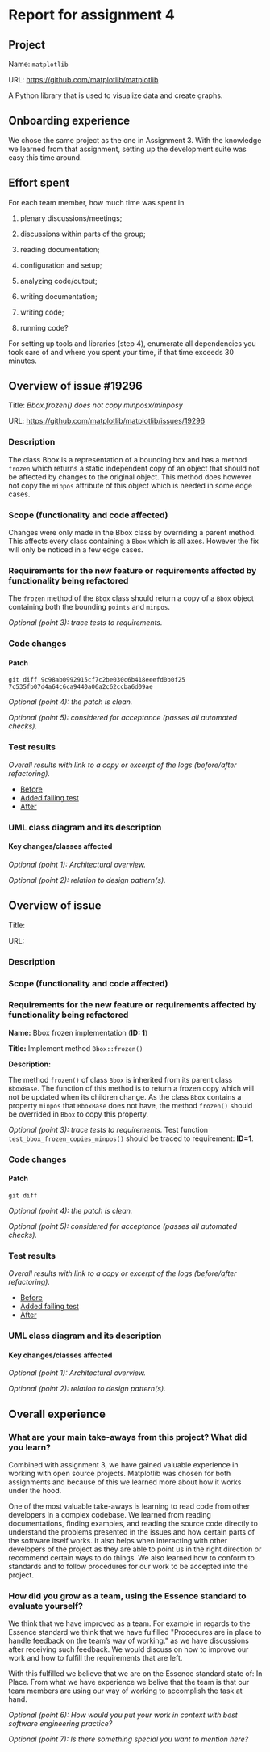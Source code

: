 # Report for assignment 4

## Project

Name: `matplotlib`

URL: https://github.com/matplotlib/matplotlib

A Python library that is used to visualize data and create graphs.

## Onboarding experience
We chose the same project as the one in Assignment 3. With the knowledge we learned from that assignment, setting up the development suite was easy this time around.

## Effort spent

For each team member, how much time was spent in

1. plenary discussions/meetings;

2. discussions within parts of the group;

3. reading documentation;

4. configuration and setup;

5. analyzing code/output;

6. writing documentation;

7. writing code;

8. running code?

For setting up tools and libraries (step 4), enumerate all dependencies
you took care of and where you spent your time, if that time exceeds
30 minutes.

## Overview of issue #19296

Title: *Bbox.frozen() does not copy minposx/minposy*

URL: https://github.com/matplotlib/matplotlib/issues/19296

### Description
The class Bbox is a representation of a bounding box and has a method `frozen` which returns a static independent copy of an object that should not be affected by changes to the original object. This method does however not copy the `minpos` attribute of this object which is needed in some edge cases.

### Scope (functionality and code affected)
Changes were only made in the Bbox class by overriding a parent method. This affects every class containing a `Bbox` which is all axes. However the fix will only be noticed in a few edge cases.

### Requirements for the new feature or requirements affected by functionality being refactored
The `frozen` method of the `Bbox` class should return a copy of a `Bbox` object containing both the bounding `points` and `minpos`.

*Optional (point 3): trace tests to requirements.*

### Code changes

#### Patch

`git diff 9c98ab0992915cf7c2be030c6b418eeefd0b0f25 7c535fb07d4a64c6ca9440a06a2c62ccba6d09ae`

*Optional (point 4): the patch is clean.*

*Optional (point 5): considered for acceptance (passes all automated checks).*

### Test results
*Overall results with link to a copy or excerpt of the logs (before/after
refactoring).*

- [Before](test-reports/mac-before-test.txt)
- [Added failing test](test-reports/mac-with-frozen-test.txt)
- [After]()

### UML class diagram and its description

#### Key changes/classes affected

*Optional (point 1): Architectural overview.*

*Optional (point 2): relation to design pattern(s).*

## Overview of issue #

Title:

URL:

### Description

### Scope (functionality and code affected)

### Requirements for the new feature or requirements affected by functionality being refactored
 <!-- Requirements related to the functionality are identified and described in a systematic way. Each requirement has a name (ID), title, and description. The description can be one paragraph per requirement. -->
 **Name:** Bbox frozen implementation (**ID: 1**)

**Title:** Implement method `Bbox::frozen()`

**Description:** 

The method `frozen()` of class `Bbox` is inherited from its parent class `BboxBase`. The function of this method is to return a frozen copy which will not be updated when its children change. As the class `Bbox` contains a property `minpos` that `BboxBase` does not have, the method `frozen()` should be overrided in `Bbox` to copy this property.

*Optional (point 3): trace tests to requirements.*
Test function `test_bbox_frozen_copies_minpos()` should be traced to requirement: **ID=1**.

### Code changes

#### Patch

`git diff`

*Optional (point 4): the patch is clean.*

*Optional (point 5): considered for acceptance (passes all automated checks).*

### Test results
*Overall results with link to a copy or excerpt of the logs (before/after
refactoring).*

- [Before]()
- [Added failing test]()
- [After]()

### UML class diagram and its description

#### Key changes/classes affected

*Optional (point 1): Architectural overview.*

*Optional (point 2): relation to design pattern(s).*

## Overall experience

### What are your main take-aways from this project? What did you learn?

Combined with assignment 3, we have gained valuable experience in working with open source projects. Matplotlib was chosen for both assignments and because of this we learned more about how it works under the hood.

One of the most valuable take-aways is learning to read code from other developers in a complex codebase. We learned from reading documentations, finding examples, and reading the source code directly to understand the problems presented in the issues and how certain parts of the software itself works. It also helps when interacting with other developers of the project as they are able to point us in the right direction or recommend certain ways to do things. We also learned how to conform to standards and to follow procedures for our work to be accepted into the project.

### How did you grow as a team, using the Essence standard to evaluate yourself?

We think that we have improved as a team. For example in regards to the Essence standard we think that we have fulfilled "Procedures are in place to handle feedback on the team’s way of working." as we have discussions after receiving such feedback. We would discuss on how to improve our work and how to fulfill the requirements that are left.  

With this fulfilled we believe that we are on the Essence standard state of: In Place. From what we have experience we belive that the team is that our team members are using our way of working to accomplish the task at hand. 

*Optional (point 6): How would you put your work in context with best software engineering practice?*

*Optional (point 7): Is there something special you want to mention here?*
